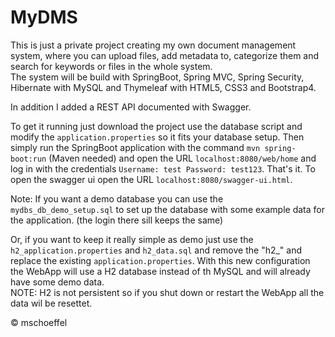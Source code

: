 # MyDMS

This is just a private project creating my own document management system, where you can upload files, add metadata to, categorize them and search for keywords or files in the whole system.\
The system will be build with SpringBoot, Spring MVC, Spring Security, Hibernate with MySQL and Thymeleaf with HTML5, CSS3 and Bootstrap4.

In addition I added a REST API documented with Swagger.

To get it running just download the project use the database script and modify the `application.properties` so it fits your database setup.
Then simply run the SpringBoot application with the command `mvn spring-boot:run` (Maven needed) and open the URL `localhost:8080/web/home` and log in with the credentials `Username: test Password: test123`. That's it.
To open the swagger ui open the URL `localhost:8080/swagger-ui.html`.

Note: If you want a demo database you can use the `mydbs_db_demo_setup.sql` to set up the database with some example data for the application. (the login there sill keeps the same)

Or, if you want to keep it really simple as demo just use the `h2_application.properties` and `h2_data.sql` and remove the "h2_" and replace the existing `application.properties`. With this new configuration the WebApp will use a H2 database instead of th MySQL and will already have some demo data.\
NOTE: H2 is not persistent so if you shut down or restart the WebApp all the data wil be resettet.

&copy; mschoeffel
